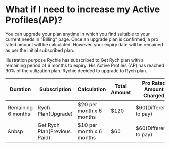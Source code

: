 # What if I need to increase my Active Profiles(AP)?

You can upgrade your plan anytime in which you find suitable to your current needs in ”Billing” page. Once an upgrade plan is confirmed, a pro rated amount will be calculated. However, your expiry date will be remained as per the initial subscribed plan.

Illustration purpose
Rychie has subscribed to Get Rych plan with a remaining period of 6 months to expiry. His Active Profiles (AP) has reached 90% of the utilization plan. Rychie decided to upgrade to Rych plan.

| Duration           | Subscription                 | Calculation              | Total Amount | Pro Rated Amount Charged |
| ------------------ | ---------------------------- | ------------------------ | ------------ | ------------------------ |
| Remaining 6 months | Rych Plan(Upgrade)           | $20 per month x 6 months | $120         | $60(Difference to pay)   |
| &nbsp              | Get Rych Plan(Previous Paid) | $10 per month x 6 months | $60          | $60(Difference to pay)   |
